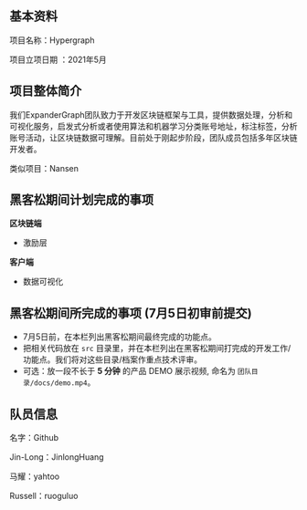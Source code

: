 ## 基本资料

项目名称：Hypergraph

项目立项日期 ：2021年5月

## 项目整体简介

我们ExpanderGraph团队致力于开发区块链框架与工具，提供数据处理，分析和可视化服务，启发式分析或者使用算法和机器学习分类账号地址，标注标签，分析账号活动，让区块链数据可理解。目前处于刚起步阶段，团队成员包括多年区块链开发者。

类似项目：Nansen

## 黑客松期间计划完成的事项

**区块链端**


- 激励层


**客户端**

- 数据可视化

## 黑客松期间所完成的事项 (7月5日初审前提交)

- 7月5日前，在本栏列出黑客松期间最终完成的功能点。
- 把相关代码放在 `src` 目录里，并在本栏列出在黑客松期间打完成的开发工作/功能点。我们将对这些目录/档案作重点技术评审。
- 可选：放一段不长于 **5 分钟** 的产品 DEMO 展示视频, 命名为 `团队目录/docs/demo.mp4`。

## 队员信息

名字：Github

Jin-Long：JinlongHuang

马耀：yahtoo

Russell：ruoguluo



